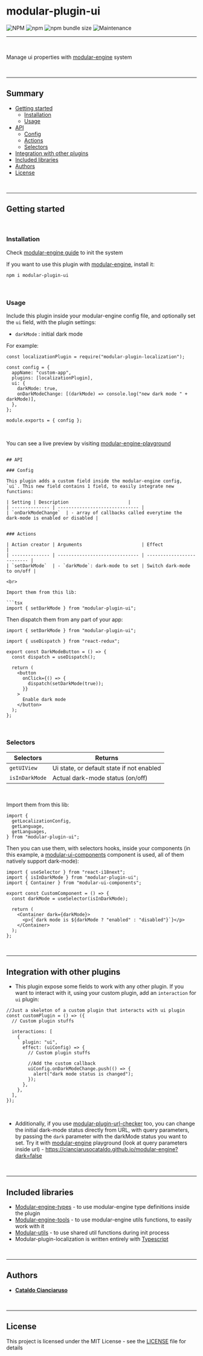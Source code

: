 # modular-plugin-ui

![NPM](https://img.shields.io/npm/l/modular-plugin-ui?label=License&style=for-the-badge)
![npm](https://img.shields.io/npm/v/modular-plugin-ui?color=orange%20&label=Latest%20version&style=for-the-badge&logo=npm)
![npm bundle size](https://img.shields.io/bundlephobia/min/modular-plugin-ui?label=Package%20size&style=for-the-badge)
![Maintenance](https://img.shields.io/maintenance/yes/2025?label=Maintained&style=for-the-badge)

---

<br>

Manage ui properties with [modular-engine](https://github.com/CianciarusoCataldo/modular-engine) system

<br>

---

## Summary

- [Getting started](#getting-started)
  - [Installation](#installation)
  - [Usage](#usage)
- [API](#api)
  - [Config](#config)
  - [Actions](#actions)
  - [Selectors](#selectors)
- [Integration with other plugins](#integration-with-other-plugins)
- [Included libraries](#included-libraries)
- [Authors](#authors)
- [License](#license)

<br>

---

## Getting started

<br>

### Installation

Check [modular-engine guide](https://cianciarusocataldo.github.io/modular-engine/docs) to init the system

If you want to use this plugin with [modular-engine](https://github.com/CianciarusoCataldo/modular-engine), install it:

```sh
npm i modular-plugin-ui
```

<br>

### Usage

Include this plugin inside your modular-engine config file, and optionally set the `ui` field, with the plugin settings:

- `darkMode` : initial dark mode

For example:

```tsx
const localizationPlugin = require("modular-plugin-localization");

const config = {
  appName: "custom-app",
  plugins: [localizationPlugin],
  ui: {
    darkMode: true,
    onDarkModeChange: [(darkMode) => console.log("new dark mode " + darkMode)],
  },
};

module.exports = { config };
```

<br>

You can see a live preview by visiting [modular-engine-playground](https://cianciarusocataldo.github.io/modular-engine/)

````

## API

### Config

This plugin adds a custom field inside the modular-engine config, `ui`. This new field contains 1 field, to easily integrate new functions:

| Setting | Description                      |
| -------------- | ------------------------------ |
| `onDarkModeChange`  | - array of callbacks called everytime the dark-mode is enabled or disabled |


### Actions

| Action creator | Arguments                      | Effect                     |
| -------------- | ------------------------------ | -------------------------- |
| `setDarkMode`  | - `darkMode`: dark-mode to set | Switch dark-mode to on/off |

<br>

Import them from this lib:

```tsx
import { setDarkMode } from "modular-plugin-ui";
````

Then dispatch them from any part of your app:

```tsx
import { setDarkMode } from "modular-plugin-ui";

import { useDispatch } from "react-redux";

export const DarkModeButton = () => {
  const dispatch = useDispatch();

  return (
    <button
      onClick={() => {
        dispatch(setDarkMode(true));
      }}
    >
      Enable dark mode
    </button>
  );
};
```

<br>

### Selectors

| Selectors      | Returns                                   |
| -------------- | ----------------------------------------- |
| `getUIView`    | Ui state, or default state if not enabled |
| `isInDarkMode` | Actual dark-mode status (on/off)          |

<br>

Import them from this lib:

```tsx
import {
  getLocalizationConfig,
  getLanguage,
  getLanguages,
} from "modular-plugin-ui";
```

Then you can use them, with selectors hooks, inside your components (in this example, a [modular-ui-components](https://github.com/CianciarusoCataldo/modular-ui-components) component is used, all of them natively support dark-mode):

```tsx
import { useSelector } from "react-i18next";
import { isInDarkMode } from "modular-plugin-ui";
import { Container } from "modular-ui-components";

export const CustomComponent = () => {
  const darkMode = useSelector(isInDarkMode);

  return (
    <Container dark={darkMode}>
      <p>{`dark mode is ${darkMode ? "enabled" : "disabled"}`}</p>
    </Container>
  );
};
```

<br>

---

## Integration with other plugins

- This plugin expose some fields to work with any other plugin. If you want to interact with it, using your custom plugin, add an `interaction` for `ui` plugin:

```tsx
//Just a skeleton of a custom plugin that interacts with ui plugin
const customPlugin = () => ({
  // Custom plugin stuffs

  interactions: [
    {
      plugin: "ui",
      effect: (uiConfig) => {
        // Custom plugin stuffs

        //Add the custom callback
        uiConfig.onDarkModeChange.push(() => {
          alert("dark mode status is changed");
        });
      },
    },
  ],
});
```

<br>

- Additionally, if you use [modular-plugin-url-checker](https://github.com/CianciarusoCataldo/modular-pluginurl-checker) too, you can change the initial dark-mode status directly from URL, with query parameters, by passing the `dark` parameter with the darkMode status you want to set. Try it with [modular-engine](https://github.com/CianciarusoCataldo/modular-engine) playground (look at query parameters inside url) - https://cianciarusocataldo.github.io/modular-engine?dark=false

<br>

---

## Included libraries

- [Modular-engine-types](https://github.com/CianciarusoCataldo/modular-engine-types) - to use modular-engine type definitions inside the plugin
- [Modular-engine-tools](https://github.com/CianciarusoCataldo/modular-engine-tools) - to use modular-engine utils functions, to easily work with it
- [Modular-utils](https://github.com/CianciarusoCataldo/modular-utils) - to use shared util functions during init process
- Modular-plugin-localization is written entirely with [Typescript](https://www.typescriptlang.org/)

<br>

---

## Authors

- [**Cataldo Cianciaruso**](https://github.com/CianciarusoCataldo)

<br>

---

## License

This project is licensed under the MIT License - see the [LICENSE](LICENSE) file for details
